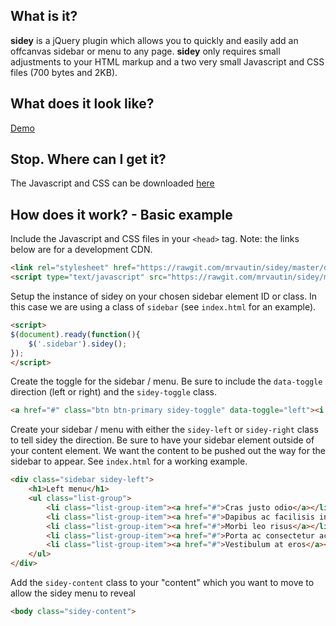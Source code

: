 ## What is it?

**sidey** is a jQuery plugin which allows you to quickly and easily add an offcanvas sidebar or menu to any page. **sidey** only
requires small adjustments to your HTML markup and a two very small Javascript and CSS files (700 bytes and 2KB).

## What does it look like?

[Demo](http://mrvautin.github.io/sidey.html)

## Stop. Where can I get it?

The Javascript and CSS can be downloaded [here](https://github.com/mrvautin/sidey/archive/master.zip)

## How does it work? - Basic example

Include the Javascript and CSS files in your `<head>` tag. Note: the links below are for a development CDN. 

``` html    
<link rel="stylesheet" href="https://rawgit.com/mrvautin/sidey/master/dist/sidey.min.css">
<script type="text/javascript" src="https://rawgit.com/mrvautin/sidey/master/dist/sidey.min.js"></script>
```


Setup the instance of sidey on your chosen sidebar element ID or class. In this case we are using a class of `sidebar` (see `index.html` for an example).

``` html
<script>
$(document).ready(function(){
    $('.sidebar').sidey();
});
</script>
```

Create the toggle for the sidebar / menu. Be sure to include the `data-toggle` direction (left or right) and the `sidey-toggle` class.

``` html
<a href="#" class="btn btn-primary sidey-toggle" data-toggle="left"><i class="fa fa-bars" aria-hidden="true"></i></a>
```

Create your sidebar / menu with either the `sidey-left` or `sidey-right` class to tell sidey the direction. Be sure to have your sidebar element outside
of your content element. We want the content to be pushed out the way for the sidebar to appear. See `index.html` for a working example.

``` html
<div class="sidebar sidey-left">
    <h1>Left menu</h1>
    <ul class="list-group">
        <li class="list-group-item"><a href="#">Cras justo odio</a></li>
        <li class="list-group-item"><a href="#">Dapibus ac facilisis in</a></li>
        <li class="list-group-item"><a href="#">Morbi leo risus</a></li>
        <li class="list-group-item"><a href="#">Porta ac consectetur ac</a></li>
        <li class="list-group-item"><a href="#">Vestibulum at eros</a></li>
    </ul>
</div>
```

Add the `sidey-content` class to your "content" which you want to move to allow the sidey menu to reveal

``` html
<body class="sidey-content">